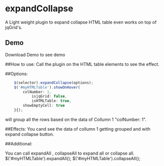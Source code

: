 expandCollapse
=================

A Light weight plugin to expand collapse HTML table even works on top of jqGrid's.

## Demo
Download Demo to see demo

##How to use:
Call the plugin on the HTML table elements to see the effect. 
				
##Options:
```javascript
	$(selector).expandCollapse(options);
	$('#myHTMLTable').showOnHover(
	    colNumber: 1,
            isjqGrid: false,
            isHTMLTable: true,
	    showEmptyCell: true
	}{);
```
will group all the rows based on the data of Collumn 1 "colNumber: 1".

##Effects:
You cand see the data of collumn 1 getting grouped and with expand collapse button.

##Additional:

You can call expandAll , collapseAll to expand all or collapse all.
$('#myHTMLTable').expandAll();
$('#myHTMLTable').collapseAll();
